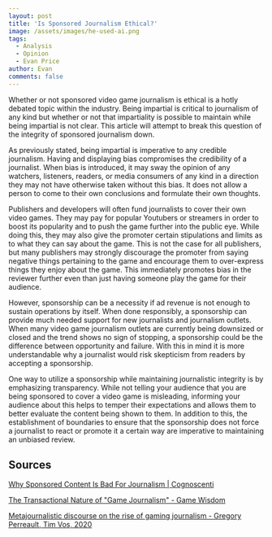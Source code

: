 ```yaml
---
layout: post
title: 'Is Sponsored Journalism Ethical?'
image: /assets/images/he-used-ai.png
tags:
  - Analysis
  - Opinion
  - Evan Price
author: Evan
comments: false
---
```


Whether or not sponsored video game journalism is ethical is a hotly debated topic within the industry. Being impartial is critical to journalism of any kind but whether or not that impartiality is possible to maintain while being impartial is not clear. This article will attempt to break this question of the integrity of sponsored journalism down. 

As previously stated, being impartial is imperative to any credible journalism. Having and displaying bias compromises the credibility of a journalist. When bias is introduced, it may sway the opinion of any watchers, listeners, readers, or media consumers of any kind in a direction they may not have otherwise taken without this bias. It does not allow a person to come to their own conclusions and formulate their own thoughts. 

Publishers and developers will often fund journalists to cover their own video games. They may pay for popular Youtubers or streamers in order to boost its popularity and to push the game further into the public eye. While doing this, they may also give the promoter certain stipulations and limits as to what they can say about the game. This is not the case for all publishers, but many publishers may strongly discourage the promoter from saying negative things pertaining to the game and encourage them to over-express things they enjoy about the game. This immediately promotes bias in the reviewer further even than just having someone play the game for their audience.

However, sponsorship can be a necessity if ad revenue is not enough to sustain operations by itself. When done responsibly, a sponsorship can provide much needed support for new journalists and journalism outlets. When many video game journalism outlets are currently being downsized or closed and the trend shows no sign of stopping, a sponsorship could be the difference between opportunity and failure. With this in mind it is more understandable why a journalist would risk skepticism from readers by accepting a sponsorship.

One way to utilize a sponsorship while maintaining journalistic integrity is by emphasizing transparency. While not telling your audience that you are being sponsored to cover a video game is misleading, informing your audience about this helps to temper their expectations and allows them to better evaluate the content being shown to them. In addition to this, the establishment of boundaries to ensure that the sponsorship does not force a journalist to react or promote it a certain way are imperative to maintaining an unbiased review.

## Sources

[Why Sponsored Content Is Bad For Journalism | Cognoscenti](https://www.wbur.org/cognoscenti/2013/03/19/native-advertising-journalism-john-carroll)

[The Transactional Nature of "Game Journalism" \- Game Wisdom](https://game-wisdom.com/critical/transactional-game-journalism)

[Metajournalistic discourse on the rise of gaming journalism \- Gregory Perreault, Tim Vos, 2020](https://journals.sagepub.com/doi/10.1177/1461444819858695)
